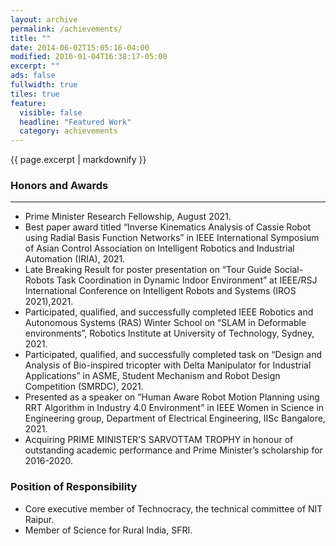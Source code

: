 ```yaml
---
layout: archive
permalink: /achievements/
title: ""
date: 2014-06-02T15:05:16-04:00
modified: 2016-01-04T16:38:17-05:00
excerpt: ""
ads: false
fullwidth: true
tiles: true
feature:
  visible: false
  headline: "Featured Work"
  category: achievements
---
```


{{ page.excerpt | markdownify }}

### Honors and Awards
<hr>

* Prime Minister Research Fellowship, August 2021.
* Best paper award titled “Inverse Kinematics Analysis of Cassie Robot using Radial Basis Function Networks” in IEEE International Symposium of Asian Control Association on Intelligent Robotics and Industrial Automation (IRIA), 2021.
* Late Breaking Result for poster presentation on “Tour Guide Social-Robots Task Coordination in Dynamic Indoor Environment” at IEEE/RSJ International Conference on Intelligent Robots and Systems (IROS 2021),2021.
* Participated, qualified, and successfully completed IEEE Robotics and Autonomous Systems (RAS) Winter School on “SLAM in Deformable environments”, Robotics Institute at University of Technology, Sydney, 2021.
* Participated, qualified, and successfully completed task on “Design and Analysis of Bio-inspired tricopter with Delta Manipulator for Industrial Applications” in ASME, Student Mechanism and Robot Design Competition (SMRDC), 2021.
* Presented as a speaker on “Human Aware Robot Motion Planning using RRT Algorithm in Industry 4.0 Environment” in IEEE Women in Science in Engineering group, Department of Electrical Engineering, IISc Bangalore, 2021.
* Acquiring PRIME MINISTER’S SARVOTTAM TROPHY in honour of outstanding academic performance and Prime Minister’s scholarship for 2016-2020.


### Position of Responsibility
* Core executive member of Technocracy, the technical committee of NIT Raipur. 
* Member of Science for Rural India, SFRI.
